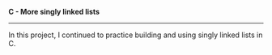    <strong>C - More singly linked lists</strong><br>
   <hr>
    In this project, I continued to practice building and using singly linked lists in C.
